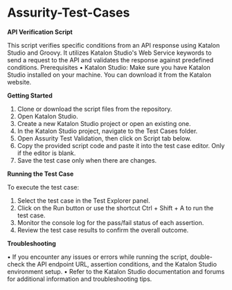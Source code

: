 # Assurity-Test-Cases
**API Verification Script**

This script verifies specific conditions from an API response using Katalon Studio and Groovy. It utilizes Katalon Studio's Web Service keywords to send a request to the API and validates the response against predefined conditions.
Prerequisites
•	Katalon Studio: Make sure you have Katalon Studio installed on your machine. You can download it from the Katalon website.


**Getting Started**
1.	Clone or download the script files from the repository.
2.	Open Katalon Studio.
3.	Create a new Katalon Studio project or open an existing one.
4.	In the Katalon Studio project, navigate to the Test Cases folder.
5.	Open Assurity Test Validation, then click on Script tab below.
6.	Copy the provided script code and paste it into the test case editor. Only if the editor is blank.
7.	Save the test case only when there are changes.


**Running the Test Case**

To execute the test case:
1.	Select the test case in the Test Explorer panel.
2.	Click on the Run button or use the shortcut Ctrl + Shift + A to run the test case.
3.	Monitor the console log for the pass/fail status of each assertion.
4.	Review the test case results to confirm the overall outcome.


**Troubleshooting**

•	If you encounter any issues or errors while running the script, double-check the API endpoint URL, assertion conditions, and the Katalon Studio environment setup.
•	Refer to the Katalon Studio documentation and forums for additional information and troubleshooting tips.
